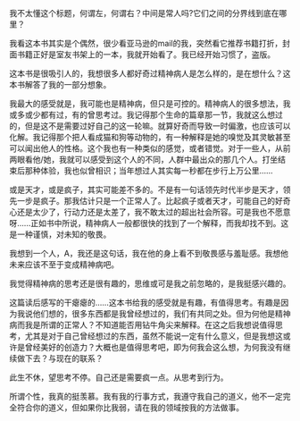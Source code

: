 我不太懂这个标题，何谓左，何谓右？中间是常人吗?它们之间的分界线到底在哪里？

我看这本书其实是个偶然，很少看亚马逊的mail的我，突然看它推荐书籍打折，封面书籍正好是室友书架上的一本，我就开始看了。我已经开始习惯了，盗版。

这本书是很吸引人的，我想很多人都好奇过精神病人是怎么样的，是在想什么？这本书解答了我的一部分想象。

我最大的感受就是，我可能也是精神病，但只是可控的。精神病人的很多想法，我或多或少都有过，有的曾思考过。我记得那个生命的篇章那一节，我就这么想过的，但是这不是需要过好自己的这一轮嘛。就算好奇而导致一时偏激，也应该可以化解。我记得那个把人看成猫和狗等动物的，有一种解释是她的嗅觉及其灵敏甚至可以闻出他人的性格。这个我也有一种类似的感觉，或者错觉。对于一些人，从前两眼看他/她，我就可以感受到这个人的不同，人群中最出众的那几个人。打坐结束后那种体验，我也似曾相识；当年想过人其实每一秒都在步行上万公里……

或是天才，或是疯子，其实可能差不多的。不是有一句话领先时代半步是天才，领先一步是疯子。那我估计只是一个正常人了。比起疯子或者天才，可能自己的好奇心还是太少了，行动力还是太差了，我不敢太过的超出社会所容。可是我也不愿意呀……正如书中所说，精神病人一般都很快的找到了一个解释，而我却找不到。这是一种谨慎，对未知的敬畏。

我想到一个人，A，我还是这句话，我在他的身上看不到敬畏感与羞耻感。我想他未来应该不至于变成精神病吧。

我觉得精神病的思考还是很有趣的，思维或可是我之前忽略的，是我挺感兴趣的。

这篇读后感写的干瘪瘪的……这本书给我的感受就是有趣，有值得思考。有趣是因为我说他们想的，很多东西都是我曾经想过的，我们有共同之处。但为何他是精神病而我是所谓的正常人？不知道能否用钻牛角尖来解释。在这之后我想说值得思考，尤其是对于自己曾经想过的东西，虽然不能说一定有什么意义，但是我想这或许是曾经美好的创造力？大概也是值得思考吧，即为何我会这么想，为何我没有继续做下去？与现在的联系？

此生不休，望思考不停。自己还是需要疯一点。从思考到行为。

所谓个性，我真的挺羡慕。我有我的行事方式，我遵守我自己的道义，他不一定完全符合你的道义，但如果你比我弱，请在我的领域按我的方法做事。